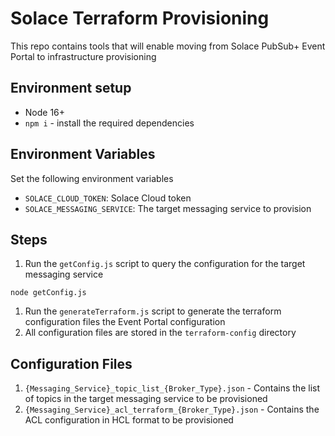 # Solace Terraform Provisioning

This repo contains tools that will enable moving from Solace PubSub+ Event Portal to infrastructure provisioning

## Environment setup

- Node 16+
- `npm i` - install the required dependencies

## Environment Variables

Set the following environment variables

- `SOLACE_CLOUD_TOKEN`: Solace Cloud token
- `SOLACE_MESSAGING_SERVICE`: The target messaging service to provision

## Steps

1. Run the `getConfig.js` script to query the configuration for the target messaging service

  `node getConfig.js`
  
1. Run the `generateTerraform.js` script to generate the terraform configuration files the Event Portal configuration
1. All configuration files are stored in the `terraform-config` directory


## Configuration Files

1. `{Messaging_Service}_topic_list_{Broker_Type}.json` - Contains the list of topics in the target messaging service to be provisioned 
1. `{Messaging_Service}_acl_terraform_{Broker_Type}.json` - Contains the ACL configuration in HCL format to be provisioned